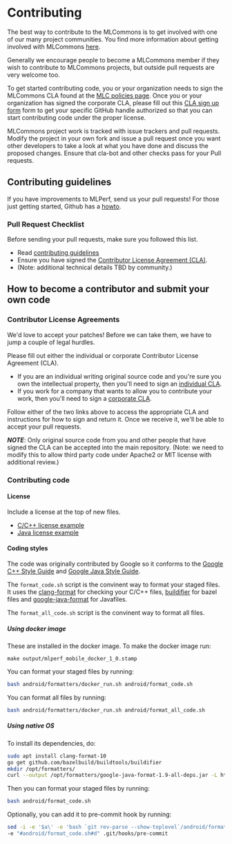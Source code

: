 # Contributing

The best way to contribute to the MLCommons is to get involved with one of our many project communities. You find more information about getting involved with MLCommons [here](https://mlcommons.org/en/get-involved/#getting-started). 

Generally we encourage people to become a MLCommons member if they wish to contribute to MLCommons projects, but outside pull requests are very welcome too.

To get started contributing code, you or your organization needs to sign the MLCommons CLA found at the [MLC policies page](https://mlcommons.org/en/policies/). Once you or your organization has signed the corporate CLA, please fill out this [CLA sign up form](https://forms.gle/Ew1KkBVpyeJDuRw67) form to get your specific GitHub handle authorized so that you can start contributing code under the proper license.

MLCommons project work is tracked with issue trackers and pull requests. Modify the project in your own fork and issue a pull request once you want other developers to take a look at what you have done and discuss the proposed changes. Ensure that cla-bot and other checks pass for your Pull requests.

## Contributing guidelines

If you have improvements to MLPerf, send us your pull requests! For those
just getting started, Github has a [howto](https://help.github.com/articles/using-pull-requests/).

### Pull Request Checklist

Before sending your pull requests, make sure you followed this list.

- Read [contributing guidelines](CONTRIBUTING.md)
- Ensure you have signed the [Contributor License Agreement (CLA)](https://cla.developers.google.com/).
- (Note: additional technical details TBD by community.)

## How to become a contributor and submit your own code

### Contributor License Agreements

We'd love to accept your patches! Before we can take them, we have to jump a couple of legal hurdles.

Please fill out either the individual or corporate Contributor License Agreement (CLA).

  * If you are an individual writing original source code and you're sure you own the intellectual property, then you'll need to sign an [individual CLA](https://code.google.com/legal/individual-cla-v1.0.html).
  * If you work for a company that wants to allow you to contribute your work, then you'll need to sign a [corporate CLA](https://code.google.com/legal/corporate-cla-v1.0.html).

Follow either of the two links above to access the appropriate CLA and instructions for how to sign and return it. Once we receive it, we'll be able to accept your pull requests.

***NOTE***: Only original source code from you and other people that have signed the CLA can be accepted into the main repository. (Note: we need to modify this to allow third party code under Apache2 or MIT license with additional review.)

### Contributing code

#### License

Include a license at the top of new files.

*   [C/C++ license example](https://github.com/mlperf/policies/blob/master/license_example.cpp)
*   [Java license example](https://github.com/mlperf/policies/blob/master/license_example.cpp)

#### Coding styles

The code was originally contributed by Google so it conforms to the
[Google C++ Style Guide](https://google.github.io/styleguide/cppguide.html) and
[Google Java Style Guide](https://google.github.io/styleguide/javaguide.html).

The `format_code.sh` script is the convinent way to format your staged files. It uses the
[clang-format](https://clang.llvm.org/docs/ClangFormat.html) for checking your C/C++ files,
[buildifier](https://github.com/bazelbuild/buildtools/tree/master/buildifier) for bazel files and
[google-java-format](https://github.com/google/google-java-format) for Javafiles.

The `format_all_code.sh` script is the convinent way to format all files.


##### Using docker image
These are installed in the docker image. To make the docker image run:
```
make output/mlperf_mobile_docker_1_0.stamp
```

You can format your staged files by running:
```bash
bash android/formatters/docker_run.sh android/format_code.sh
```

You can format all files by running:
```bash
bash android/formatters/docker_run.sh android/format_all_code.sh
```

##### Using native OS

To install its dependencies, do:

```bash
sudo apt install clang-format-10
go get github.com/bazelbuild/buildtools/buildifier
mkdir /opt/formatters/
curl --output /opt/formatters/google-java-format-1.9-all-deps.jar -L https://github.com/google/google-java-format/releases/download/google-java-format-1.9/google-java-format-1.9-all-deps.jar
```

Then you can format your staged files by running:
```bash
bash android/format_code.sh
```

Optionally, you can add it to pre-commit hook by running:
```bash
sed -i -e '$a\' -e 'bash `git rev-parse --show-toplevel`/android/format_code.sh && git add *' \
-e "#android/format_code.sh#d" .git/hooks/pre-commit
```
